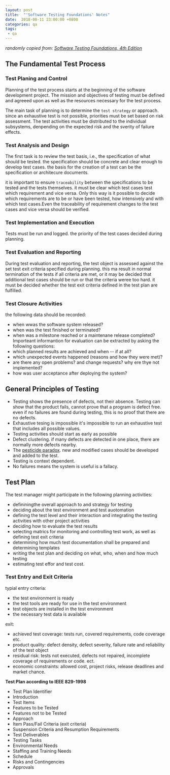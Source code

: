 ```yaml
---
layout: post
title:  "'Software Testing Foundations' Notes"
date:  2018-08-11 23:00:00 +0800
categories: qa
tags:
 - qa
---
```


*randomly copied from: [Software Testing Foundations, 4th Edition](https://www.amazon.com/Software-Testing-Foundations-4th-Certified/dp/1937538427)*

## The Fundamental Test Process

### Test Planing and Control
Planning of the test process starts at the beginning of the software development project.
The mission and objectives of testing must be defined and agreeed upon as well as the resources necessary for the test process.

The main task of planning is to determine the `test strategy` or approach. since an exhaustive test is not possible, 
priorities must be set based on risk assessment. The test activities must be distributed to the individual subsystems, 
denpending on the expected risk and the sverity of failure effects. 

### Test Analysis and Design
The first task is to review the test basis, i.e., the specification of what should be tested. the specification should be 
concrete and clear enough to develop test cases. the basis for the creation of a test can be the specification or architecure documents.

it is important to ensure `traceability` between the specifications to be tested and the tests themselves. 
it must be clear which test cases test which requirement and vice versa. Only this way is it possible to decide which requirements
are to be or have been tested, how intensively and with which test cases.Even the traceability of requirement changes to the test cases
and vice versa should be verified. 

### Test Implementation and Execution
Tests must be run and logged.
the priority of the test cases decided during planning. 

### Test Evaluation and Reporting
During test evaluation and reporting, the test object is assessed against the set test exit criteria specified during planning. 
this ma result in normal termination of the tests if all criteria are met, or it may be decided that additional test cases 
should be run or that the criteria weree too hard. 
it must be decided whether the test exit criteria defined in the test plan are fulfilled.

### Test Closure Activities
the following data should be recorded:
 - when wwas the software system released?
 - when was the test finished or terminated? 
 - when was a milestone reached or a maintenane release completed?
 Importeant informantion for evaluation can be extracted by asking the following questions:
  - which planned results are achieved and when -- if at all?
  - which unexpected events happened (reasons and how they were met)?
  - are there any open problems? and change requests? why ere thye not implemented? 
  - how was user acceptance after deploying the system?
  
  
## General Principles of Testing
 - Testing shows the presence of defects, not their absence. Testing can show that the product fails, cannot prove that a program is defect free.
  even if no failures are found during testing, this is no proof that there are no defects. 
 - Exhaustive tesing is impossible
   it's impossible to run an exhaustive test that includes all possible values.
 - Testing activities should start as early as possible
 - Defect clustering. if many defects are detected in one place, there are normally more defects nearby. 
 - The [pesticide paradox](https://sqa.stackexchange.com/questions/6440/what-is-meant-by-the-term-pesticide-paradox-in-testing-point-of-view). new and modified cases should be developed and added to the test. 
 - Testing is context dependent.
 - No failures means the system is useful is a fallacy.
 
 
 ## Test Plan
 The test manager might participate in the following planning activities:
  - defininingthe overall approach to and strategy for testing
  - deciding about the test environment and test auotomation
  - defining the test level and their interaction and integrating the testing activities with other project activities
  - deciding how to evaluate the test results
  - selecting matrics for monitoring and controlling test work, as well as defining test exit criteria
  - determining how much test documentation shall be prepared and determining templates
  - writing the test plan and deciding on what, who, when and how much testing
  - estimating test effor and test cost.
    
  ### Test Entry and Exit Criteria
  typial entry criteria:
   - the test environment is ready
   - the test tools are ready for use in the test environment
   - test objects are installed in the test environment
   - the necessary test data is available
   
  exit:
   - achieved test coverage: tests run, covered requirements, code coverage etc.
   - product quality: defect density, defect severity, failure rate and reliability of the test object
   - residual risk: tests not executed, defects not repaired, incomplete coverage of requirements or code. ect.
   - economic constraints: allowed cost, project risks, release deadlines and market chance. 
  
**Test Plan according to IEEE 829-1998**
- Test Plan Identifier
- Introduction
- Test Items
- Features to be Tested
- Features not to be Tested
- Approach
- Item Pass/Fail Criteria (exit criteria)
- Suspension Criteria and Resumption Requirements
- Test Deliverables
- Testing Tasks
- Environmental Needs
- Staffing and Training Needs
- Schedule
- Risks and Contingencies
- Approvals




 

